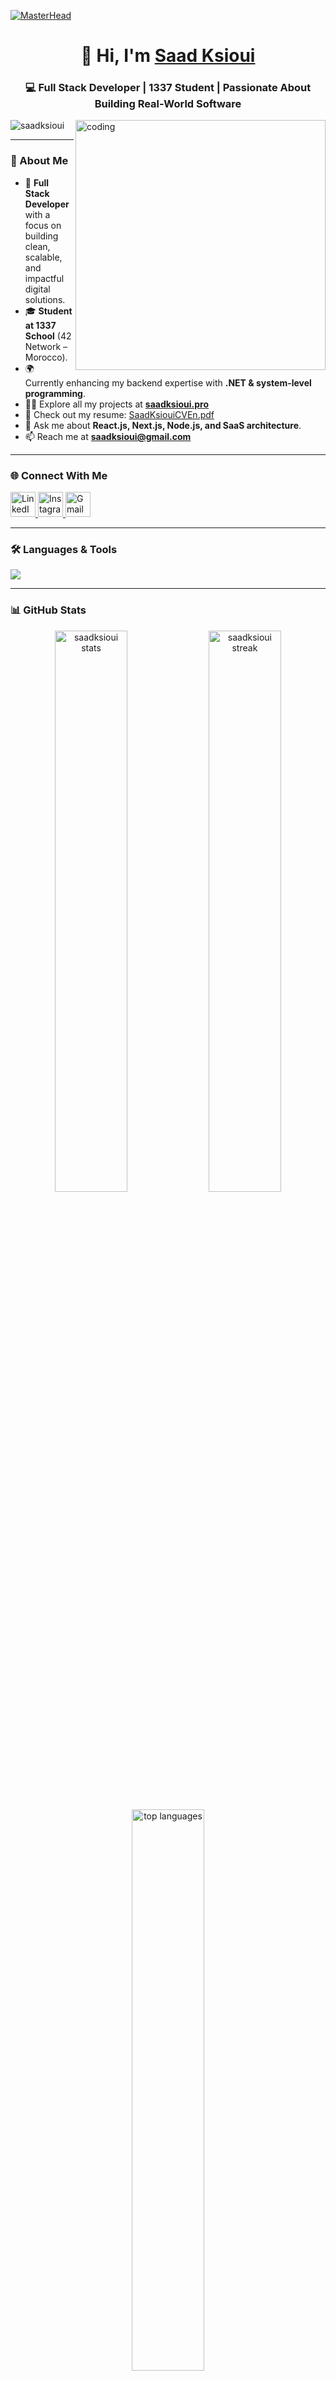 [![MasterHead](https://i.pinimg.com/originals/87/f3/f1/87f3f1425b217691da645e97dbb50d55.gif)](https://saadksioui.pro)

<h1 align="center">👋 Hi, I'm <a href="https://saadksioui.pro" target="_blank">Saad Ksioui</a></h1>
<h3 align="center">💻 Full Stack Developer | 1337 Student | Passionate About Building Real-World Software</h3>

<img align="right" alt="coding" width="400" src="https://i.pinimg.com/originals/f1/e7/34/f1e734f9cade86fe737a9aa404ad5677.gif">

<p align="left"> 
  <img src="https://komarev.com/ghpvc/?username=saadksioui&label=Profile%20views&color=0e75b6&style=flat" alt="saadksioui" /> 
</p>

---

### 🧠 About Me

- 🚀 **Full Stack Developer** with a focus on building clean, scalable, and impactful digital solutions.  
- 🎓 **Student at 1337 School** (42 Network – Morocco).  
- 🌍 Currently enhancing my backend expertise with **.NET & system-level programming**.  
- 👨‍💻 Explore all my projects at **[saadksioui.pro](https://saadksioui.vercel.app/)**  
- 📄 Check out my resume: [SaadKsiouiCVEn.pdf](https://saadksioui.vercel.app/pdf/SaadKsiouiCVEn.pdf)  
- 💬 Ask me about **React.js, Next.js, Node.js, and SaaS architecture**.  
- 📫 Reach me at **saadksioui@gmail.com**

---

### 🌐 Connect With Me

<p align="left">
  <a href="https://linkedin.com/in/saadksioui" target="_blank">
    <img src="https://skillicons.dev/icons?i=linkedin" alt="LinkedIn" height="40"/>
  </a>
  <a href="https://instagram.com/thereal1saad" target="_blank">
    <img src="https://skillicons.dev/icons?i=instagram" alt="Instagram" height="40"/>
  </a>
  <a href="mailto:saadksioui@gmail.com" target="_blank">
    <img src="https://skillicons.dev/icons?i=gmail" alt="Gmail" height="40"/>
  </a>
</p>

---

### 🛠️ Languages & Tools

<p align="left">
  <img src="https://skillicons.dev/icons?i=react,nextjs,nodejs,express,typescript,tailwind,prisma,mongodb,mysql,postgres,graphql,docker,nginx,python,php,laravel,figma,git,postman" />
</p>

---

### 📊 GitHub Stats

<p align="center">
  <img width="48%" src="https://github-readme-stats.vercel.app/api?username=saadksioui&show_icons=true&theme=tokyonight" alt="saadksioui stats" />
  <img width="48%" src="https://github-readme-streak-stats.herokuapp.com?user=saadksioui&theme=tokyonight" alt="saadksioui streak" />
</p>

<p align="center">
  <img width="48%" src="https://github-readme-stats.vercel.app/api/top-langs/?username=saadksioui&layout=compact&theme=tokyonight" alt="top languages" />
</p>

---

### 🧩 Current Focus

- Building **community-driven web apps** with Next.js & MongoDB  
- Publishing **“The Software Engineering Blueprint”** under *SkillForge*  
- Mastering **.NET backend development**  
- Leveling up in **German 🇩🇪 (A1 → A2)**  
- Growing my tech brands: **DevAlchemy** & **SkillForge**

---

<h3 align="center">✨ “Code. Learn. Build. Inspire.” ✨</h3>
<p align="center">
  <a href="https://saadksioui.pro" target="_blank">
    <img src="https://readme-typing-svg.herokuapp.com?font=Fira+Code&weight=500&size=22&pause=1000&color=4E9F3D&center=true&vCenter=true&width=600&lines=Full+Stack+Developer+%7C+1337+Student;Building+SaaS+%26+Open+Source+Projects;Lifelong+Learner+and+Tech+Explorer" alt="Typing SVG" />
  </a>
</p>

